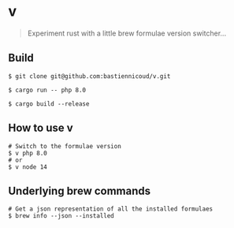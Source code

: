 # v

> Experiment rust with a little brew formulae version switcher...

## Build

```
$ git clone git@github.com:bastiennicoud/v.git

$ cargo run -- php 8.0

$ cargo build --release
```

## How to use v
```
# Switch to the formulae version
$ v php 8.0
# or
$ v node 14
```

## Underlying brew commands

```
# Get a json representation of all the installed formulaes
$ brew info --json --installed
```

